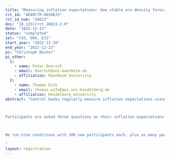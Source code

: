 ```yaml
---
title: "Measuring inflation expectations: How stable are density forecasts?"
rct_id: "AEARCTR-0010633"
rct_id_num: "10633"
doi: "10.1257/rct.10633-2.0"
date: "2022-12-13"
status: "completed"
jel: "C83, D84, E31"
start_year: "2022-12-16"
end_year: "2022-12-23"
pi: "Christoph Becker"
pi_other:
  1:
    - name: Peter Duersch
    - email: duersch@uni-mannheim.de
    - affiliation: Mannheim University
  2:
    - name: Thomas Eife
    - email: thomas.eife@awi.uni-heidelberg.de
    - affiliation: Heidelberg University
abstract: "Central banks regularly measure inflation expectations using density forecasts, in which respondents are asked to assign probabilities to pre-specified ranges of inflation. We test how stable these forecasts are if we introduce systematic changes to the scale used, such as shifting the whole scale or varying the number of bins. This experiment is a follow-up to an experiment conducted in December 2021 (see https://www.socialscienceregistry.org/trials/8716). 

Participants are asked three questions on their inflation expectations taken from the New York Fed’s SCE (including the density forecast). After each of these questions, participants state their certainty about their answer on a 6-point Likert scale. Afterwards, participants fill out a short demographic survey, containing questions on age, gender, US state of residence, education, political orientation, knowledge of the Fed inflation target, financial literacy and an attention check. Participants have the option to not answer these questions, if they prefer not to do so.

We run nine conditions with 100 new participants each, plus as many participants from the 2021 collection as possible. Our conditions comprise the unmodified density forecast from the New York SCE plus eight modifications to the scale. Participants that were part of the 2021 collection will be part of the same treatment again.
"
layout: registration
---
```


